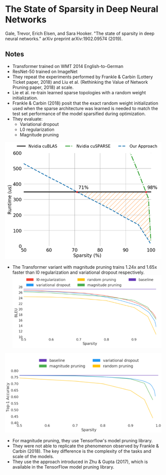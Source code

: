 # The State of Sparsity in Deep Neural Networks

Gale, Trevor, Erich Elsen, and Sara Hooker. "The state of sparsity in deep neural networks." arXiv preprint arXiv:1902.09574 (2019).

## Notes

* Transformer trained on WMT 2014 English-to-German
* ResNet-50 trained on ImageNet
* They repeat the experiments performed by Frankle & Carbin (Lottery Ticket paper, 2018) and Liu et al. (Rethinking the Value of Network Pruning paper, 2018) at scale.
* Lie et al. re-train learned sparse topologies with a random weight initialization.
* Frankle & Carbin (2018) posit that the exact random weight initialization used when the sparse architecture was learned is needed to match the test set performance of the model sparsified during optimization.
* They evaluate:
  - Variational dropout
  - L0 regularization
  - Magnitude pruning

![Sparse Matrix Multiplcation](./figures/sparse_mm.png)

* The Transformer variant with magnitude pruning trains 1.24x and 1.65x faster than l0 regularization and variational dropout respectively.
![Pruned Transformer](./figures/transformer.png)


![Pruned Resnet50](./figures/resnet50.png)

* For magnitude pruning, they use Tensorflow's model pruning library.
* They were not able to replicate the phenomenon observed by Frankle & Carbin (2018). The key difference is the complexity of the tasks and scale of the models.
* They use the approach introduced in Zhu & Gupta (2017), which is available in the TensorFlow model pruning library.